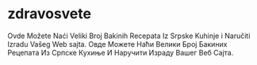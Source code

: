 # zdravosvete
Ovde Možete Naći Veliki Broj Bakinih Recepata Iz Srpske Kuhinje i Naručiti Izradu Vašeg Web sajta. Овде Можете Наћи Велики Број Бакиних Рецепата Из Српске Кухиње И Наручити Израду Вашег Веб Сајта. 

